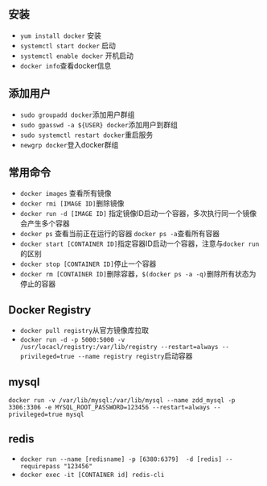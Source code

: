 ## 安装
 - `yum install docker` 安装
 - `systemctl start docker` 启动
 - `systemctl enable docker` 开机启动
 - `docker info`查看docker信息
 
## 添加用户
- `sudo groupadd docker`添加用户群组
- `sudo gpasswd -a ${USER} docker`添加用户到群组
- `sudo systemctl restart docker`重启服务
- `newgrp docker`登入docker群组

## 常用命令
 - `docker images` 查看所有镜像
 - `docker rmi [IMAGE ID]`删除镜像
 - `docker run -d [IMAGE ID]` 指定镜像ID启动一个容器，多次执行同一个镜像会产生多个容器
 - `docker ps` 查看当前正在运行的容器 `docker ps -a`查看所有容器
 - `docker start [CONTAINER ID]`指定容器ID启动一个容器，注意与`docker run `的区别
 - `docker stop [CONTAINER ID]`停止一个容器
 - `docker rm [CONTAINER ID]`删除容器，`$(docker ps -a -q)`删除所有状态为停止的容器
 
##  Docker Registry
 - `docker pull registry`从官方镜像库拉取
 - `docker run -d -p 5000:5000 -v /usr/locacl/registry:/var/lib/registry --restart=always --privileged=true --name registry registry`启动容器

## mysql
 `docker run -v /var/lib/mysql:/var/lib/mysql --name zdd_mysql -p 3306:3306 -e MYSQL_ROOT_PASSWORD=123456 --restart=always --privileged=true mysql`

## redis
 - `docker run --name [redisname] -p [6380:6379]  -d [redis] --requirepass "123456"`
 - `docker exec -it [CONTAINER id] redis-cli `
